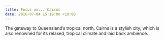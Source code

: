 ```yaml
---
title: Focus on... Cairns
date: 2016-07-04 15:19:00 +10:00
---
```


The gateway to Queensland’s tropical north, Cairns is a stylish city, which is also renowned for its relaxed, tropical climate and laid back ambience.
